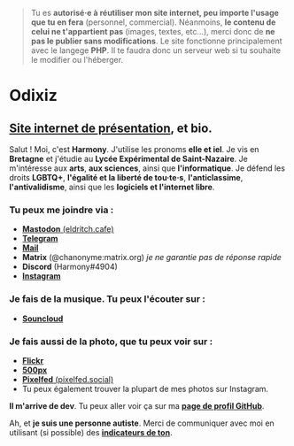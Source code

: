 > Tu es **autorisé·e à réutiliser mon site internet, peu importe l'usage que tu en fera** (personnel, commercial). Néanmoins, **le contenu de celui ne t'appartient pas** (images, textes, etc...), merci donc de **ne pas le publier sans modifications**.
> Le site fonctionne principalement avec le langege **PHP**. Il te faudra donc un serveur web si tu souhaite le modifier ou l'héberger.

# Odixiz
## [Site internet de présentation](https://harmony.inakaz.fr/), et bio.

Salut ! Moi, c'est **Harmony**. J'utilise les pronoms **elle et iel**. Je vis en **Bretagne** et j'étudie au **Lycée Expérimental de Saint-Nazaire**.
Je m'intéresse aux **arts**, **aux sciences**, ainsi que **l'informatique**.
Je défend les droits **LGBTQ+**, **l'égalité et la liberté de tou·te·s**, **l'anticlassime**, **l'antivalidisme**, ainsi que les **logiciels et l'internet libre**.

### Tu peux me joindre via : 

* [**Mastodon** (eldritch.cafe)](https://eldritch.cafe/@chasociale) 
* [**Telegram**](https://t.me/odixiz)
* [**Mail**](mailto:odixiz@42l.fr) 
* **Matrix** (@chanonyme:matrix.org) *je ne garantie pas de réponse rapide*
* **Discord** (Harmony#4904)
* [**Instagram**](https://instagram.com/chartiste.bzh)

### Je fais de la musique. Tu peux l'écouter sur : 

* [**Souncloud**](https://soundcloud.com/odixiz)

### Je fais aussi de la photo, que tu peux voir sur :

* [**Flickr**](https://www.flickr.com/people/194672187@N07/)
* [**500px**](https://500px.com/p/odixiz)
* [**Pixelfed** (pixelfed.social)](https://pixelfed.social/Odixiz)
* Tu peux également trouver la plupart de mes photos sur Instagram.

**Il m'arrive de dev**. Tu peux aller voir ça sur ma [**page de profil GitHub**](https://github.com/ODXZ).

Ah, et **je suis une personne autiste**. Merci de communiquer avec moi en utilisant (si possible) des [**indicateurs de ton**](https://toneindicators.carrd.co).
